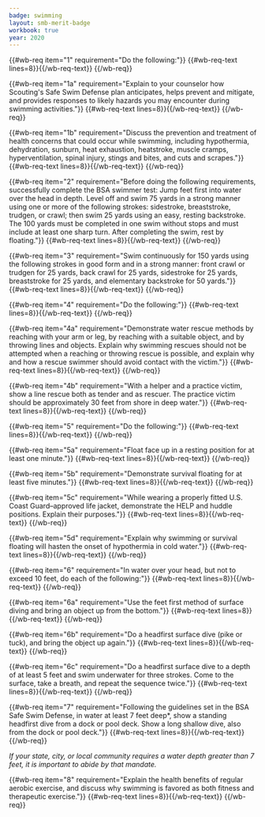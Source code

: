 ```yaml
---
badge: swimming
layout: smb-merit-badge
workbook: true
year: 2020
---
```



{{#wb-req item="1" requirement="Do the following:"}}
{{#wb-req-text lines=8}}{{/wb-req-text}}
{{/wb-req}}

{{#wb-req item="1a" requirement="Explain to your counselor how Scouting's Safe Swim Defense plan anticipates, helps prevent and mitigate, and provides responses to likely hazards you may encounter during swimming activities."}}
{{#wb-req-text lines=8}}{{/wb-req-text}}
{{/wb-req}}

{{#wb-req item="1b" requirement="Discuss the prevention and treatment of health concerns that could occur while swimming, including hypothermia, dehydration, sunburn, heat exhaustion, heatstroke, muscle cramps, hyperventilation, spinal injury, stings and bites, and cuts and scrapes."}}
{{#wb-req-text lines=8}}{{/wb-req-text}}
{{/wb-req}}

{{#wb-req item="2" requirement="Before doing the following requirements, successfully complete the BSA swimmer test: Jump feet first into water over the head in depth. Level off and swim 75 yards in a strong manner using one or more of the following strokes: sidestroke, breaststroke, trudgen, or crawl; then swim 25 yards using an easy, resting backstroke. The 100 yards must be completed in one swim without stops and must include at least one sharp turn. After completing the swim, rest by floating."}}
{{#wb-req-text lines=8}}{{/wb-req-text}}
{{/wb-req}}

{{#wb-req item="3" requirement="Swim continuously for 150 yards using the following strokes in good form and in a strong manner: front crawl or trudgen for 25 yards, back crawl for 25 yards, sidestroke for 25 yards, breaststroke for 25 yards, and elementary backstroke for 50 yards."}}
{{#wb-req-text lines=8}}{{/wb-req-text}}
{{/wb-req}}

{{#wb-req item="4" requirement="Do the following:"}}
{{#wb-req-text lines=8}}{{/wb-req-text}}
{{/wb-req}}

{{#wb-req item="4a" requirement="Demonstrate water rescue methods by reaching with your arm or leg, by reaching with a suitable object, and by throwing lines and objects. Explain why swimming rescues should not be attempted when a reaching or throwing rescue is possible, and explain why and how a rescue swimmer should avoid contact with the victim."}}
{{#wb-req-text lines=8}}{{/wb-req-text}}
{{/wb-req}}

{{#wb-req item="4b" requirement="With a helper and a practice victim, show a line rescue both as tender and as rescuer. The practice victim should be approximately 30 feet from shore in deep water."}}
{{#wb-req-text lines=8}}{{/wb-req-text}}
{{/wb-req}}

{{#wb-req item="5" requirement="Do the following:"}}
{{#wb-req-text lines=8}}{{/wb-req-text}}
{{/wb-req}}

{{#wb-req item="5a" requirement="Float face up in a resting position for at least one minute."}}
{{#wb-req-text lines=8}}{{/wb-req-text}}
{{/wb-req}}

{{#wb-req item="5b" requirement="Demonstrate survival floating for at least five minutes."}}
{{#wb-req-text lines=8}}{{/wb-req-text}}
{{/wb-req}}

{{#wb-req item="5c" requirement="While wearing a properly fitted U.S. Coast Guard–approved life jacket, demonstrate the HELP and huddle positions. Explain their purposes."}}
{{#wb-req-text lines=8}}{{/wb-req-text}}
{{/wb-req}}

{{#wb-req item="5d" requirement="Explain why swimming or survival floating will hasten the onset of hypothermia in cold water."}}
{{#wb-req-text lines=8}}{{/wb-req-text}}
{{/wb-req}}

{{#wb-req item="6" requirement="In water over your head, but not to exceed 10 feet, do each of the following:"}}
{{#wb-req-text lines=8}}{{/wb-req-text}}
{{/wb-req}}

{{#wb-req item="6a" requirement="Use the feet first method of surface diving and bring an object up from the bottom."}}
{{#wb-req-text lines=8}}{{/wb-req-text}}
{{/wb-req}}

{{#wb-req item="6b" requirement="Do a headfirst surface dive (pike or tuck), and bring the object up again."}}
{{#wb-req-text lines=8}}{{/wb-req-text}}
{{/wb-req}}

{{#wb-req item="6c" requirement="Do a headfirst surface dive to a depth of at least 5 feet and swim underwater for three strokes. Come to the surface, take a breath, and repeat the sequence twice."}}
{{#wb-req-text lines=8}}{{/wb-req-text}}
{{/wb-req}}

{{#wb-req item="7" requirement="Following the guidelines set in the BSA Safe Swim Defense, in water at least 7 feet deep*, show a standing headfirst dive from a dock or pool deck. Show a long shallow dive, also from the dock or pool deck."}}
{{#wb-req-text lines=8}}{{/wb-req-text}}
{{/wb-req}}

*If your state, city, or local community requires a water depth greater than 7 feet, it is important to abide by that mandate.*

{{#wb-req item="8" requirement="Explain the health benefits of regular aerobic exercise, and discuss why swimming is favored as both fitness and therapeutic exercise."}}
{{#wb-req-text lines=8}}{{/wb-req-text}}
{{/wb-req}}
